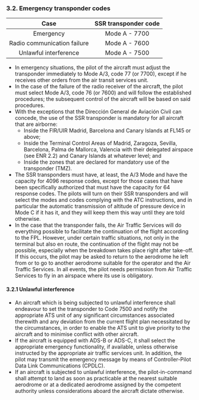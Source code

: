 ### 3.2. **Emergency transponder codes**

|            Case             | SSR transponder code |
| :-------------------------: | :------------------: |
|          Emergency          |    Mode A - 7700     |
| Radio communication failure |    Mode A - 7600     |
|    Unlawful interference    |    Mode A - 7500     |

- In emergency situations, the pilot of the aircraft must adjust the transponder immediately to Mode A/3, code 77 (or 7700), except if he receives other orders from the air transit services unit.
- In the case of the failure of the radio receiver of the aircraft, the pilot must select Mode A/3, code 76 (or 7600) and will follow the established procedures; the subsequent control of the aircraft will be based on said procedures.
- With the exceptions that the Dirección General de Aviación Civil can concede, the use of the SSR transponder is mandatory for all aircraft that are airborne: 
  - Inside the FIR/UIR Madrid, Barcelona and Canary Islands at FL145 or above; 
  - Inside the Terminal Control Areas of Madrid, Zaragoza, Sevilla, Barcelona, Palma de Mallorca, Valencia with their delegated airspace (see ENR 2.2) and Canary Islands at whatever level; and 
  - Inside the zones that are declared for mandatory use of the transponder (TMZ). 
- The SSR transponders must have, at least, the A/3 Mode and have the capacity for 4096 response codes, except for those cases that have been specifically authorized that must have the capacity for 64 response codes. The pilots will turn on their SSR transponders and will select the modes and codes complying with the ATC instructions, and in particular the automatic transmission of altitude of pressure device in Mode C if it has it, and they will keep them this way until they are told otherwise.
- In the case that the transponder fails, the Air Traffic Services will do everything possible to facilitate the continuation of the flight according to the FPL. However, under certain traffic situations, not only in the terminal but also en route, the continuation of the flight may not be possible, especially when the breakdown takes place right after take-off. If this occurs, the pilot may be asked to return to the aerodrome he left from or to go to another aerodrome suitable for the operator and the Air Traffic Services. In all events, the pilot needs permission from Air Traffic Services to fly in an airspace where its use is obligatory.

#### 3.2.1 Unlawful interference 

- An aircraft which is being subjected to unlawful interference shall endeavour to set the transponder to Code 7500 and notify the appropriate ATS unit of any significant circumstances associated therewith and any deviation from the current flight plan necessitated by the circumstances, in order to enable the ATS unit to give priority to the aircraft and to minimise conflict with other aircraft.
- If the aircraft is equipped with ADS-B or ADS-C, it shall select the appropriate emergency functionality, if available, unless otherwise instructed by the appropriate air traffic services unit. In addition, the pilot may transmit the emergency message by means of Controller-Pilot Data Link Communications (CPDLC).
- If an aircraft is subjected to unlawful interference, the pilot-in-command shall attempt to land as soon as practicable at the nearest suitable aerodrome or at a dedicated aerodrome assigned by the competent authority unless considerations aboard the aircraft dictate otherwise.